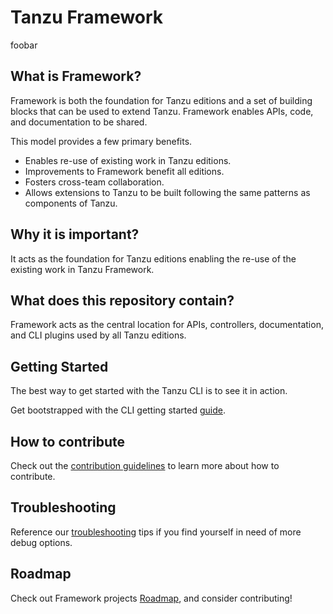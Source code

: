 # Tanzu Framework

foobar

## What is Framework?
Framework is both the foundation for Tanzu editions and a set of
building blocks that can be used to extend Tanzu. Framework enables
APIs, code, and documentation to be shared.

This model provides a few primary benefits.

* Enables re-use of existing work in Tanzu editions.
* Improvements to Framework benefit all editions.
* Fosters cross-team collaboration.
* Allows extensions to Tanzu to be built following the same patterns as
  components of Tanzu.

## Why it is important?
It acts as the foundation for Tanzu editions enabling the re-use of the existing work
in Tanzu Framework.

## What does this repository contain?
Framework acts as the central location for APIs, controllers,
documentation, and CLI plugins used by all Tanzu editions.

## Getting Started
The best way to get started with the Tanzu CLI is to see it in action.

Get bootstrapped with the CLI getting started [guide](docs/cli/getting-started.md).

## How to contribute
Check out the [contribution guidelines](CONTRIBUTING.md) to learn more about how to contribute.

## Troubleshooting
Reference our [troubleshooting](docs/dev/troubleshooting.md) tips if you find yourself in need of more debug options.

## Roadmap
Check out Framework projects [Roadmap](ROADMAP.md), and consider contributing!
